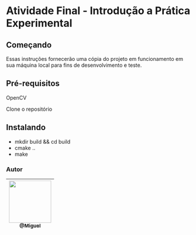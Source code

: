 # Atividade Final - Introdução a Prática Experimental

## Começando

Essas instruções fornecerão uma cópia do projeto em funcionamento em sua máquina local para fins de desenvolvimento e teste.

## Pré-requisitos

OpenCV

Clone o repositório

## Instalando

<ul>
  
  <li>mkdir build && cd build</li>
  <li>cmake ..</li>
  <li>make</li>
  
</ul>


### Autor


| [<img src="https://avatars1.githubusercontent.com/miguellrodrigues" width="115"><br><sub>@Miguel</sub>](https://github.com/miguellrodrigues) 
|:-:|
